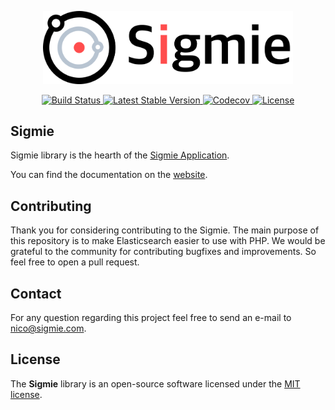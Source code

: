 <p align="center"><a href="https://sigmie.com" target="_blank"><img width="400" src="https://raw.githubusercontent.com/sigmie/art/main/logo.png"></a></p>

<p align="center">

<a href="https://github.com/sigmie/sigmie/actions">
<img src="https://github.com/sigmie/sigmie/actions/workflows/tests.yml/badge.svg" alt="Build Status">
</a>

<a href="https://packagist.org/packages/sigmie/sigmie">
  <img src="https://img.shields.io/packagist/v/sigmie/sigmie" alt="Latest Stable Version">
</a>

<a href="https://codecov.io/gh/sigmie/sigmie">
  <img alt="Codecov" src="https://codecov.io/gh/sigmie/sigmie/branch/master/graph/badge.svg?token=Dx6x8vPVN8">
</a>

<a href="https://packagist.org/packages/sigmie/sigmie">
  <img src="https://img.shields.io/badge/License-MIT-blue.svg" alt="License"/>
</a>
</p>

</p>

## Sigmie
Sigmie library is the hearth of the [Sigmie Application](https://app.sigmie.com).

You can find the documentation on the [website](https://sigmie.com).

## Contributing
 Thank you for considering contributing to the Sigmie. The main purpose of this repository is to make Elasticsearch easier to use with PHP. We would be grateful to the community for contributing bugfixes and improvements. So feel free to open a pull request.

## Contact
 For any question regarding this project feel free to send an e-mail to nico@sigmie.com.

## License
The **Sigmie** library is an open-source software licensed under the [MIT license](https://choosealicense.com/licenses/mit).
